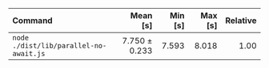 | Command | Mean [s] | Min [s] | Max [s] | Relative |
|:---|---:|---:|---:|---:|
| `node ./dist/lib/parallel-no-await.js` | 7.750 ± 0.233 | 7.593 | 8.018 | 1.00 |
